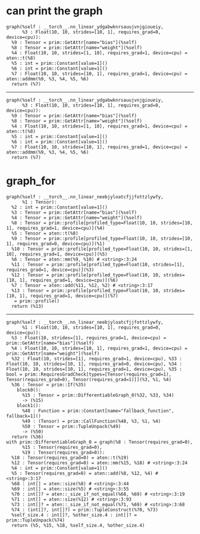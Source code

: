 # can print the graph

    graph(%self : __torch__.nn_linear_ydgabwknrsauujvnjgioueiy,
          %3 : Float(10, 10, strides=[10, 1], requires_grad=0, device=cpu)):
      %9 : Tensor = prim::GetAttr[name="bias"](%self)
      %8 : Tensor = prim::GetAttr[name="weight"](%self)
      %4 : Float(10, 10, strides=[1, 10], requires_grad=1, device=cpu) = aten::t(%8)
      %5 : int = prim::Constant[value=1]()
      %6 : int = prim::Constant[value=1]()
      %7 : Float(10, 10, strides=[10, 1], requires_grad=1, device=cpu) = aten::addmm(%9, %3, %4, %5, %6)
      return (%7)

---

    graph(%self : __torch__.nn_linear_ydgabwknrsauujvnjgioueiy,
          %3 : Float(10, 10, strides=[10, 1], requires_grad=0, device=cpu)):
      %9 : Tensor = prim::GetAttr[name="bias"](%self)
      %8 : Tensor = prim::GetAttr[name="weight"](%self)
      %4 : Float(10, 10, strides=[1, 10], requires_grad=1, device=cpu) = aten::t(%8)
      %5 : int = prim::Constant[value=1]()
      %6 : int = prim::Constant[value=1]()
      %7 : Float(10, 10, strides=[10, 1], requires_grad=1, device=cpu) = aten::addmm(%9, %3, %4, %5, %6)
      return (%7)

# graph_for

    graph(%self : __torch__.nn_linear_neebjyloatcfjjfottzlywfy,
          %1 : Tensor):
      %2 : int = prim::Constant[value=1]()
      %3 : Tensor = prim::GetAttr[name="bias"](%self)
      %4 : Tensor = prim::GetAttr[name="weight"](%self)
      %8 : Tensor = prim::profile[profiled_type=Float(10, 10, strides=[10, 1], requires_grad=1, device=cpu)](%4)
      %5 : Tensor = aten::t(%8)
      %9 : Tensor = prim::profile[profiled_type=Float(10, 10, strides=[10, 1], requires_grad=0, device=cpu)](%1)
      %10 : Tensor = prim::profile[profiled_type=Float(10, 10, strides=[1, 10], requires_grad=1, device=cpu)](%5)
      %6 : Tensor = aten::mm(%9, %10) # <string>:3:24
      %11 : Tensor = prim::profile[profiled_type=Float(10, strides=[1], requires_grad=1, device=cpu)](%3)
      %12 : Tensor = prim::profile[profiled_type=Float(10, 10, strides=[10, 1], requires_grad=1, device=cpu)](%6)
      %7 : Tensor = aten::add(%11, %12, %2) # <string>:3:17
      %13 : Tensor = prim::profile[profiled_type=Float(10, 10, strides=[10, 1], requires_grad=1, device=cpu)](%7)
       = prim::profile()
      return (%13)

---

    graph(%self : __torch__.nn_linear_neebjyloatcfjjfottzlywfy,
          %1 : Float(10, 10, strides=[10, 1], requires_grad=0, device=cpu)):
      %3 : Float(10, strides=[1], requires_grad=1, device=cpu) = prim::GetAttr[name="bias"](%self)
      %4 : Float(10, 10, strides=[10, 1], requires_grad=1, device=cpu) = prim::GetAttr[name="weight"](%self)
      %32 : Float(10, strides=[1], requires_grad=1, device=cpu), %33 : Float(10, 10, strides=[10, 1], requires_grad=0, device=cpu), %34 : Float(10, 10, strides=[10, 1], requires_grad=1, device=cpu), %35 : bool = prim::RequiresGradCheck[types=[Tensor(requires_grad=1), Tensor(requires_grad=0), Tensor(requires_grad=1)]](%3, %1, %4)
      %36 : Tensor = prim::If(%35)
        block0():
          %15 : Tensor = prim::DifferentiableGraph_0(%32, %33, %34)
          -> (%15)
        block1():
          %48 : Function = prim::Constant[name="fallback_function", fallback=1]()
          %49 : (Tensor) = prim::CallFunction(%48, %3, %1, %4)
          %50 : Tensor = prim::TupleUnpack(%49)
          -> (%50)
      return (%36)
    with prim::DifferentiableGraph_0 = graph(%8 : Tensor(requires_grad=0),
          %15 : Tensor(requires_grad=0),
          %19 : Tensor(requires_grad=0)):
      %18 : Tensor(requires_grad=0) = aten::t(%19)
      %12 : Tensor(requires_grad=0) = aten::mm(%15, %18) # <string>:3:24
      %4 : int = prim::Constant[value=1]()
      %5 : Tensor(requires_grad=0) = aten::add(%8, %12, %4) # <string>:3:17
      %68 : int[] = aten::size(%8) # <string>:3:44
      %69 : int[] = aten::size(%5) # <string>:3:55
      %70 : int[]? = aten::_size_if_not_equal(%68, %69) # <string>:3:19
      %71 : int[] = aten::size(%12) # <string>:3:93
      %73 : int[]? = aten::_size_if_not_equal(%71, %69) # <string>:3:68
      %74 : (int[]?, int[]?) = prim::TupleConstruct(%70, %73)
      %self_size.4 : int[]?, %other_size.4 : int[]? = prim::TupleUnpack(%74)
      return (%5, %15, %18, %self_size.4, %other_size.4)

